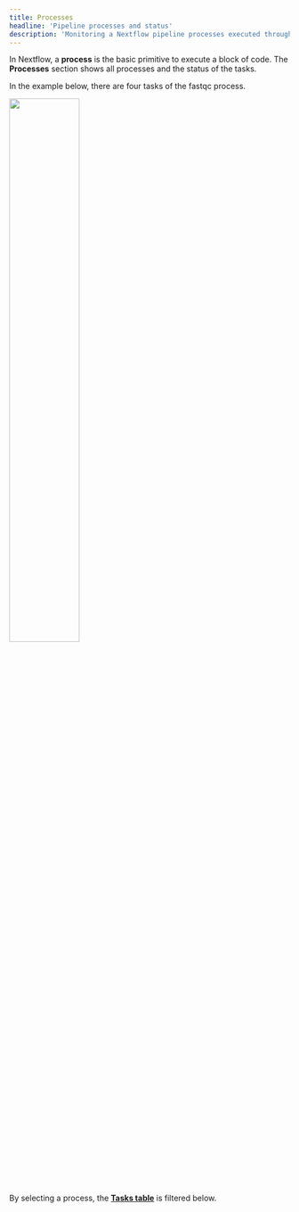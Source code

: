 ```yaml
---
title: Processes
headline: 'Pipeline processes and status'
description: 'Monitoring a Nextflow pipeline processes executed through Tower'
---
```


In Nextflow, a **process** is the basic primitive to execute a block of code. The **Processes** section shows all processes and the status of the tasks. 

In the example below, there are four tasks of the fastqc process.

<img src="../_images/monitoring_fastqc_processes.png" width="50%"/>

By selecting a process, the [**Tasks table**](./tasks.md) is filtered below.

